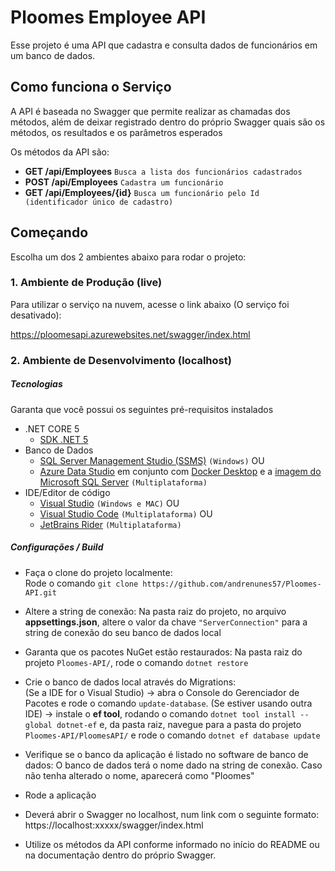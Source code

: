 # Ploomes Employee API

Esse projeto é uma API que cadastra e consulta dados de funcionários em um banco de dados.  

## Como funciona o Serviço
A API é baseada no Swagger que permite realizar as chamadas dos métodos, além de deixar registrado dentro do próprio Swagger quais são os métodos, os resultados e os parâmetros esperados

Os métodos da API são: 

 * **GET /api/Employees** `Busca a lista dos funcionários cadastrados`
 * **POST /api/Employees** `Cadastra um funcionário` 
 * **GET /api/Employees/{id}** `Busca um funcionário pelo Id (identificador único de cadastro)`

## Começando
Escolha um dos 2 ambientes abaixo para rodar o projeto:

### 1. Ambiente de Produção (live)

Para utilizar o serviço na nuvem, acesse o link abaixo (O serviço foi desativado):

https://ploomesapi.azurewebsites.net/swagger/index.html



### 2. Ambiente de Desenvolvimento (localhost)

##### Tecnologias 
Garanta que você possui os seguintes pré-requisitos instalados

  * .NET CORE 5
    * [SDK .NET 5](https://dotnet.microsoft.com/en-us/download/dotnet/5.0)
  * Banco de Dados
    * [SQL Server Management Studio (SSMS)](https://docs.microsoft.com/pt-br/sql/ssms/download-sql-server-management-studio-ssms?view=sql-server-ver15#download-ssms) `(Windows)`
      OU 
    * [Azure Data Studio](https://docs.microsoft.com/pt-br/sql/azure-data-studio/download-azure-data-studio?view=sql-server-ver15#download-azure-data-studio) em conjunto com [Docker Desktop](https://www.docker.com/products/docker-desktop/) e a [imagem do Microsoft SQL Server](https://hub.docker.com/_/microsoft-mssql-server)  `(Multiplataforma)`
  * IDE/Editor de código
    * [Visual Studio](https://visualstudio.microsoft.com/pt-br/downloads/) `(Windows e MAC)`
    OU
    * [Visual Studio Code](https://code.visualstudio.com/download) `(Multiplataforma)`
    OU
    * [JetBrains Rider](https://www.jetbrains.com/pt-br/rider/download/#section=windows) `(Multiplataforma)`

##### Configurações / Build

  * Faça o clone do projeto localmente:  
Rode o comando `git clone https://github.com/andrenunes57/Ploomes-API.git`

  * Altere a string de conexão: 
Na pasta raiz do projeto, no arquivo **appsettings.json**, altere o valor da chave `"ServerConnection"` para a string de conexão do seu banco de dados local

  * Garanta que os pacotes NuGet estão restaurados:
Na pasta raiz do projeto `Ploomes-API/`, rode o comando `dotnet restore`

  * Crie o banco de dados local através do Migrations:  
(Se a IDE for o Visual Studio) -> abra o Console do Gerenciador de Pacotes e rode o comando `update-database`. 
(Se estiver usando outra IDE) -> instale o **ef tool**, rodando o comando `dotnet tool install --global dotnet-ef` e, da pasta raiz, navegue para a pasta do projeto `Ploomes-API/PloomesAPI/` e rode o comando `dotnet ef database update` 

  * Verifique se o banco da aplicação é listado no software de banco de dados:
O banco de dados terá o nome dado na string de conexão. Caso não tenha alterado o nome, aparecerá como "Ploomes"

  * Rode a aplicação

  * Deverá abrir o Swagger no localhost, num link com o seguinte formato: https://localhost:xxxxx/swagger/index.html

  * Utilize os métodos da API conforme informado no início do README ou na documentação dentro do próprio Swagger.

